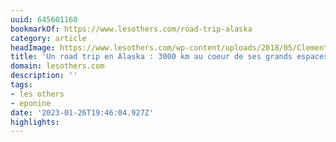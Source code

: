 ```yaml
---
uuid: 645601160
bookmarkOf: https://www.lesothers.com/road-trip-alaska
category: article
headImage: https://www.lesothers.com/wp-content/uploads/2018/05/Clement-Jeanne-Alaska-Les-OthersAK-0008.jpg
title: 'Un road trip en Alaska : 3000 km au coeur de ses grands espaces'
domain: lesothers.com
description: ''
tags:
- les others
- eponine
date: '2023-01-26T19:46:04.927Z'
highlights:
---
```



